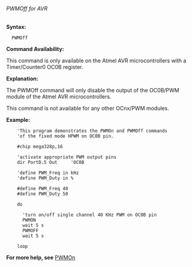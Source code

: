 <div class="section">

<div class="titlepage">

<div>

<div>

###### <span id="pwmoff_for_avr"></span>PWMOff for AVR

</div>

</div>

</div>

<span class="strong">**Syntax:**</span>

``` screen
  PWMOff
```

<span class="strong">**Command Availability:**</span>

This command is only available on the Atmel AVR microcontrollers with a
Timer/Counter0 OC0B register.

<span class="strong">**Explanation:**</span>

The PWMOff command will only disable the output of the OC0B/PWM module
of the Atmel AVR microcontrollers.

This command is not available for any other OCnx/PWM modules.

<span class="strong">**Example:**</span>

``` screen
    'This program demonstrates the PWMOn and PWMOff commands
    'of the fixed mode HPWM on OC0B pin.

    #chip mega328p,16

    'activate appropriate PWM output pins
    dir PortD.5 Out     'OC0B

    'define PWM_Freq in kHz
    'define PWM_Duty in %

    #define PWM_Freq 40
    #define PWM_Duty 50

    do

      'turn on/off single channel 40 KHz PWM on OC0B pin
      PWMON
      wait 5 s
      PWMOFF
      wait 5 s

    loop
```

  
  

<span class="strong">**For more help, see**</span>
<a href="pwmon_for_avr" class="link" title="PWMOn for AVR">PWMOn</a>

</div>
